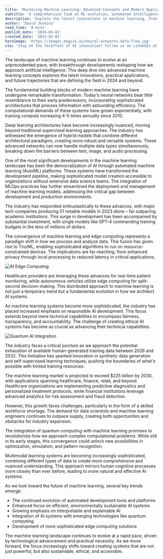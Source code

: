 ```yaml
---
title: 'Mastering Machine Learning: Advanced Concepts and Modern Applications'
subtitle: 'A comprehensive look at ML evolution, automated intelligence and edge computing in 2024'
description: 'Explore the latest innovations in machine learning, from advanced neural architectures to edge computing applications. This comprehensive analysis examines how AI is evolving in 2024, featuring insights on AutoML, ethical considerations, and future trends shaping the industry.'
author: 'David Jenkins'
read_time: '8 mins'
publish_date: '2024-03-01'
created_date: '2025-03-01'
heroImage: 'https://images.magick.ai/neural-networks-data-flow.jpg'
cta: 'Stay at the forefront of AI innovation! Follow us on LinkedIn at MagickAI for regular updates on machine learning breakthroughs and industry insights.'
---
```


The landscape of machine learning continues to evolve at an unprecedented pace, with breakthrough developments reshaping how we approach artificial intelligence. This deep dive into advanced machine learning concepts explores the latest innovations, practical applications, and future trajectories that are defining the field in 2024 and beyond.

The fundamental building blocks of modern machine learning have undergone remarkable transformation. Today's neural networks bear little resemblance to their early predecessors, incorporating sophisticated architectures that process information with astounding efficiency. The computational demands of these systems have grown exponentially, with training compute increasing 4-5 times annually since 2010.

Deep learning architectures have become increasingly nuanced, moving beyond traditional supervised learning approaches. The industry has witnessed the emergence of hybrid models that combine different architectural paradigms, creating more robust and versatile systems. These advanced networks can now handle multiple data types simultaneously, breaking down the barriers between text, image, and audio processing.

One of the most significant developments in the machine learning landscape has been the democratization of AI through automated machine learning (AutoML) platforms. These systems have transformed the development pipeline, making sophisticated model creation accessible to organizations without extensive data science teams. The integration of MLOps practices has further streamlined the deployment and management of machine learning models, addressing the critical gap between development and production environments.

The industry has responded enthusiastically to these advances, with major tech companies producing 51 notable models in 2023 alone – far outpacing academic institutions. This surge in development has been accompanied by substantial investment, with single models like GPT-4 commanding training budgets in the tens of millions of dollars.

The convergence of machine learning and edge computing represents a paradigm shift in how we process and analyze data. This fusion has given rise to TinyML, enabling sophisticated algorithms to run on resource-constrained devices. The implications are far-reaching, from enhanced privacy through local processing to reduced latency in critical applications.

![AI Edge Computing](https://images.example.com/ai-edge-computing.jpg) <!-- Hypothetical inline image -->

Healthcare providers are leveraging these advances for real-time patient monitoring, while autonomous vehicles utilize edge computing for split-second decision-making. This distributed approach to machine learning is not just a temporary trend but a fundamental evolution in how we architect AI systems.

As machine learning systems become more sophisticated, the industry has placed increased emphasis on responsible AI development. This focus extends beyond mere technical capabilities to encompass fairness, transparency, and accountability. The challenge of creating ethical AI systems has become as crucial as advancing their technical capabilities.

![Quantum AI Integration](https://images.example.com/quantum-ai.jpg) <!-- Hypothetical inline image -->

The industry faces a critical juncture as we approach the potential exhaustion of available human-generated training data between 2026 and 2032. This limitation has sparked innovation in synthetic data generation and self-supervised learning techniques, pushing the boundaries of what's possible with limited training resources.

The machine learning market is projected to exceed $225 billion by 2030, with applications spanning healthcare, finance, retail, and beyond. Healthcare organizations are implementing predictive diagnostics and personalized treatment protocols, while financial institutions leverage advanced analytics for risk assessment and fraud detection.

However, this growth faces challenges, particularly in the form of a skilled workforce shortage. The demand for data scientists and machine learning engineers continues to outpace supply, creating both opportunities and obstacles for industry expansion.

The integration of quantum computing with machine learning promises to revolutionize how we approach complex computational problems. While still in its early stages, this convergence could unlock new possibilities in optimization, simulation, and pattern recognition.

Multimodal learning systems are becoming increasingly sophisticated, combining different types of data to create more comprehensive and nuanced understanding. This approach mirrors human cognitive processes more closely than ever before, leading to more natural and effective AI systems.

As we look toward the future of machine learning, several key trends emerge:
- The continued evolution of automated development tools and platforms
- Enhanced focus on efficient, environmentally sustainable AI systems
- Growing emphasis on interpretable and explainable AI
- Integration of AI systems with emerging technologies like quantum computing
- Development of more sophisticated edge computing solutions

The machine learning landscape continues to evolve at a rapid pace, driven by technological advancement and practical necessity. As we move forward, the focus increasingly shifts toward creating systems that are not just powerful, but also sustainable, ethical, and accessible.